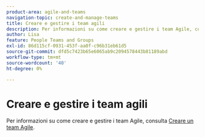```yaml
---
product-area: agile-and-teams
navigation-topic: create-and-manage-teams
title: Creare e gestire i team agili
description: Per informazioni su come creare e gestire i team Agile, consulta Creare un team Agile.
author: Lisa
feature: People Teams and Groups
exl-id: 86d115cf-0931-453f-aa0f-c96b31eb61d5
source-git-commit: dfd5c7423b65e6065ab9c2094578443b81189abd
workflow-type: tm+mt
source-wordcount: '40'
ht-degree: 0%

---
```


# Creare e gestire i team agili

Per informazioni su come creare e gestire i team Agile, consulta [Creare un team Agile](../../agile/get-started-with-agile-in-workfront/create-an-agile-team.md).
